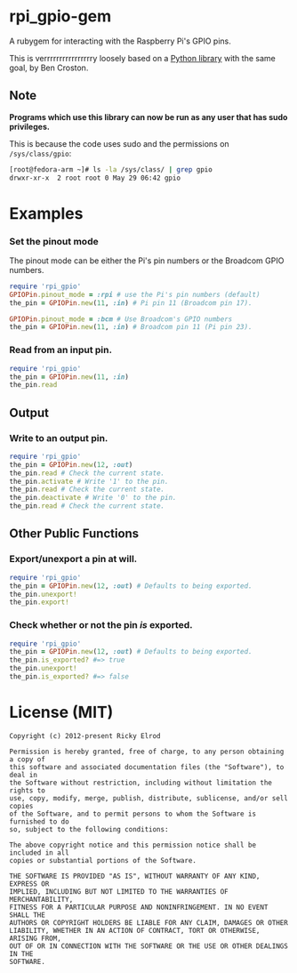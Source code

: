 # rpi_gpio-gem

A rubygem for interacting with the Raspberry Pi's GPIO pins.

This is verrrrrrrrrrrrrrrry loosely based on a
[Python library](https://code.google.com/p/raspberry-gpio-python/) with the
same goal, by Ben Croston.

## Note

**Programs which use this library can now be run as any user that has sudo privileges.**

This is because the code uses sudo and the permissions on `/sys/class/gpio`:

```bash
[root@fedora-arm ~]# ls -la /sys/class/ | grep gpio
drwxr-xr-x  2 root root 0 May 29 06:42 gpio
```

# Examples

### Set the pinout mode

The pinout mode can be either the Pi's pin numbers or the Broadcom GPIO
numbers.

```ruby
require 'rpi_gpio'
GPIOPin.pinout_mode = :rpi # use the Pi's pin numbers (default)
the_pin = GPIOPin.new(11, :in) # Pi pin 11 (Broadcom pin 17).

GPIOPin.pinout_mode = :bcm # Use Broadcom's GPIO numbers
the_pin = GPIOPin.new(11, :in) # Broadcom pin 11 (Pi pin 23).
```

### Read from an input pin.

```ruby
require 'rpi_gpio'
the_pin = GPIOPin.new(11, :in)
the_pin.read
```

## Output

### Write to an output pin.

```ruby
require 'rpi_gpio'
the_pin = GPIOPin.new(12, :out)
the_pin.read # Check the current state.
the_pin.activate # Write '1' to the pin.
the_pin.read # Check the current state.
the_pin.deactivate # Write '0' to the pin.
the_pin.read # Check the current state.
```

## Other Public Functions

### Export/unexport a pin at will.

```ruby
require 'rpi_gpio'
the_pin = GPIOPin.new(12, :out) # Defaults to being exported.
the_pin.unexport!
the_pin.export!
```

### Check whether or not the pin *is* exported.
```ruby
require 'rpi_gpio'
the_pin = GPIOPin.new(12, :out) # Defaults to being exported.
the_pin.is_exported? #=> true
the_pin.unexport!
the_pin.is_exported? #=> false
```

# License (MIT)

```
Copyright (c) 2012-present Ricky Elrod

Permission is hereby granted, free of charge, to any person obtaining a copy of
this software and associated documentation files (the "Software"), to deal in
the Software without restriction, including without limitation the rights to
use, copy, modify, merge, publish, distribute, sublicense, and/or sell copies
of the Software, and to permit persons to whom the Software is furnished to do
so, subject to the following conditions:

The above copyright notice and this permission notice shall be included in all
copies or substantial portions of the Software.

THE SOFTWARE IS PROVIDED "AS IS", WITHOUT WARRANTY OF ANY KIND, EXPRESS OR
IMPLIED, INCLUDING BUT NOT LIMITED TO THE WARRANTIES OF MERCHANTABILITY,
FITNESS FOR A PARTICULAR PURPOSE AND NONINFRINGEMENT. IN NO EVENT SHALL THE
AUTHORS OR COPYRIGHT HOLDERS BE LIABLE FOR ANY CLAIM, DAMAGES OR OTHER
LIABILITY, WHETHER IN AN ACTION OF CONTRACT, TORT OR OTHERWISE, ARISING FROM,
OUT OF OR IN CONNECTION WITH THE SOFTWARE OR THE USE OR OTHER DEALINGS IN THE
SOFTWARE.
```